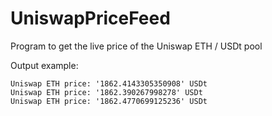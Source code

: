 # UniswapPriceFeed

Program to get the live price of the Uniswap ETH / USDt pool

Output example:
```
Uniswap ETH price: '1862.4143305350908' USDt
Uniswap ETH price: '1862.390267998278' USDt
Uniswap ETH price: '1862.4770699125236' USDt
```
